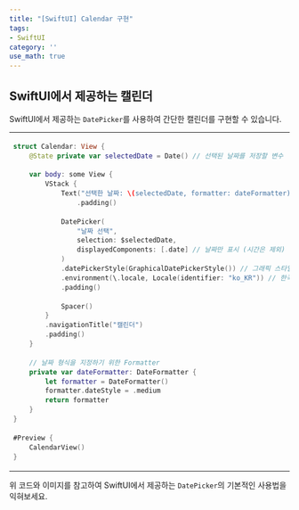 ```yaml
---
title: "[SwiftUI] Calendar 구현"
tags:
- SwiftUI
category: ''
use_math: true
---
```


## SwiftUI에서 제공하는 캘린더

SwiftUI에서 제공하는 `DatePicker`를 사용하여 간단한 캘린더를 구현할 수 있습니다.

<table>
<tr>
<td>

```swift
struct Calendar: View {
    @State private var selectedDate = Date() // 선택된 날짜를 저장할 변수

    var body: some View {
        VStack {
            Text("선택한 날짜: \(selectedDate, formatter: dateFormatter)")
                .padding()

            DatePicker(
                "날짜 선택",
                selection: $selectedDate,
                displayedComponents: [.date] // 날짜만 표시 (시간은 제외)
            )
            .datePickerStyle(GraphicalDatePickerStyle()) // 그래픽 스타일
            .environment(\.locale, Locale(identifier: "ko_KR")) // 한국 로케일 설정
            .padding()

            Spacer()
        }
        .navigationTitle("캘린더")
        .padding()
    }

    // 날짜 형식을 지정하기 위한 Formatter
    private var dateFormatter: DateFormatter {
        let formatter = DateFormatter()
        formatter.dateStyle = .medium
        return formatter
    }
}

#Preview {
    CalendarView()
}
```

</td>
<td>

![Calendar Preview](/assets/img/Calendar.png)

</td>
</tr>
</table>

위 코드와 이미지를 참고하여 SwiftUI에서 제공하는 `DatePicker`의 기본적인 사용법을 익혀보세요.
